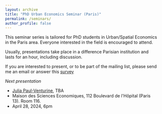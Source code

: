 ```yaml
---
layout: archive
title: "PhD Urban Economics Seminar (Paris)"
permalink: /seminars/
author_profile: false
---
```


This seminar series is tailored for PhD students in Urban/Spatial Economics in the Paris area. Everyone interested in the field is encouraged to attend.

Usually, presentations take place in a difference Parisian institution and lasts for an hour, including discussion. 

If you are interested to present, or to be part of the mailing list, please send me an email or answer this [survey](https://docs.google.com/forms/d/1w9iQOsRZdz3QmAFZgpHmkIIsCTQhglR-ykP51H5jEPY/prefill)

*Next presentation*

- [Julia Paul-Venturine](https://julia-paulventurine.github.io), TBA 
- Maison des Sciences Economiques, 112 Boulevard de l'Hôpital (Paris 13). Room 116.
- April 28, 2024, 6pm 

